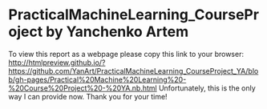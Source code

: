 # PracticalMachineLearning_CourseProject by Yanchenko Artem
To view this report as a webpage please copy this link to your browser:
http://htmlpreview.github.io/?https://github.com/YanArt/PracticalMachineLearning_CourseProject_YA/blob/gh-pages/Practical%20Machine%20Learning%20-%20Course%20Project%20-%20YA.nb.html
Unfortunately, this is the only way I can provide now.
Thank you for your time!

